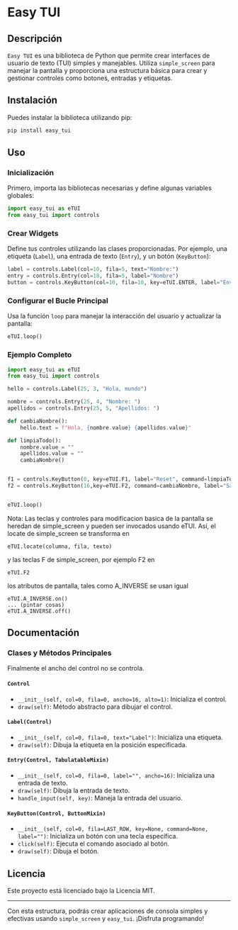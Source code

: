 # Easy TUI

## Descripción

`Easy TUI` es una biblioteca de Python que permite crear interfaces de usuario de texto (TUI) simples y manejables. Utiliza `simple_screen` para manejar la pantalla y proporciona una estructura básica para crear y gestionar controles como botones, entradas y etiquetas.

## Instalación

Puedes instalar la biblioteca utilizando pip:

```bash
pip install easy_tui
```

## Uso

### Inicialización

Primero, importa las bibliotecas necesarias y define algunas variables globales:

```python
import easy_tui as eTUI
from easy_tui import controls
```

### Crear Widgets

Define tus controles utilizando las clases proporcionadas. Por ejemplo, una etiqueta (`Label`), una entrada de texto (`Entry`), y un botón (`KeyButton`):

```python
label = controls.Label(col=10, fila=5, text="Nombre:")
entry = controls.Entry(col=18, fila=5, label="Nombre")
button = controls.KeyButton(col=10, fila=10, key=eTUI.ENTER, label="Enviar", command=mi_funcion)
```

### Configurar el Bucle Principal

Usa la función `loop` para manejar la interacción del usuario y actualizar la pantalla:

```python
eTUI.loop()
```

### Ejemplo Completo

```python
import easy_tui as eTUI
from easy_tui import controls

hello = controls.Label(25, 3, "Hola, mundo")

nombre = controls.Entry(25, 4, "Nombre: ")
apellidos = controls.Entry(25, 5, "Apellidos: ")

def cambiaNombre():
    hello.text = f"Hola, {nombre.value} {apellidos.value}"

def limpiaTodo():
    nombre.value = ""
    apellidos.value = ""
    cambiaNombre()


f1 = controls.KeyButton(0, key=eTUI.F1, label="Reset", command=limpiaTodo)
f2 = controls.KeyButton(16,key=eTUI.F2, command=cambiaNombre, label="Saluda")


eTUI.loop()

```

Nota: Las teclas y controles para modificacion basica de la pantalla se heredan de simple_screen y pueden ser invocados usando eTUI. Así, el locate de simple_screen se transforma en

```
eTUI.locate(columna, fila, texto)
```

y las teclas F de simple_screen, por ejemplo F2 en

```
eTUI.F2
```

los atributos de pantalla, tales como A_INVERSE se usan igual

```
eTUI.A_INVERSE.on()
... (pintar cosas)
eTUI.A_INVERSE.off()

```


## Documentación

### Clases y Métodos Principales

Finalmente el ancho del control no se controla.

#### `Control`

- `__init__(self, col=0, fila=0, ancho=16, alto=1)`: Inicializa el control.
- `draw(self)`: Método abstracto para dibujar el control.

#### `Label(Control)`

- `__init__(self, col=0, fila=0, text="Label")`: Inicializa una etiqueta.
- `draw(self)`: Dibuja la etiqueta en la posición especificada.

#### `Entry(Control, TabulatableMixin)`

- `__init__(self, col=0, fila=0, label="", ancho=16)`: Inicializa una entrada de texto.
- `draw(self)`: Dibuja la entrada de texto.
- `handle_input(self, key)`: Maneja la entrada del usuario.

#### `KeyButton(Control, ButtonMixin)`

- `__init__(self, col=0, fila=LAST_ROW, key=None, command=None, label="")`: Inicializa un botón con una tecla específica.
- `click(self)`: Ejecuta el comando asociado al botón.
- `draw(self)`: Dibuja el botón.


## Licencia

Este proyecto está licenciado bajo la Licencia MIT.

---

Con esta estructura, podrás crear aplicaciones de consola simples y efectivas usando `simple_screen` y `easy_tui`. ¡Disfruta programando!